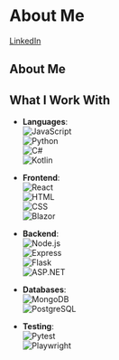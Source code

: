 # About Me

[LinkedIn](https://www.linkedin.com/in/louis-tse-wt/)  

## About Me


## What I Work With

- **Languages**:  
  ![JavaScript](https://img.shields.io/badge/-JavaScript-F7DF1E?style=flat&logo=javascript&logoColor=black)  
  ![Python](https://img.shields.io/badge/-Python-3776AB?style=flat&logo=python&logoColor=white)  
  ![C#](https://img.shields.io/badge/-C%23-239120?style=flat&logo=csharp&logoColor=white)  
  ![Kotlin](https://img.shields.io/badge/-Kotlin-0095D5?style=flat&logo=kotlin&logoColor=white)  

- **Frontend**:  
  ![React](https://img.shields.io/badge/-React-61DAFB?style=flat&logo=react&logoColor=black)  
  ![HTML](https://img.shields.io/badge/-HTML5-E34F26?style=flat&logo=html5&logoColor=white)  
  ![CSS](https://img.shields.io/badge/-CSS3-1572B6?style=flat&logo=css3&logoColor=white)  
  ![Blazor](https://img.shields.io/badge/-Blazor-512BD4?style=flat&logo=blazor&logoColor=white)  

- **Backend**:  
  ![Node.js](https://img.shields.io/badge/-Node.js-339933?style=flat&logo=nodedotjs&logoColor=white)  
  ![Express](https://img.shields.io/badge/-Express-000000?style=flat&logo=express&logoColor=white)  
  ![Flask](https://img.shields.io/badge/-Flask-000000?style=flat&logo=flask&logoColor=white)  
  ![ASP.NET](https://img.shields.io/badge/-ASP.NET-512BD4?style=flat&logo=dotnet&logoColor=white)  

- **Databases**:  
  ![MongoDB](https://img.shields.io/badge/-MongoDB-47A248?style=flat&logo=mongodb&logoColor=white)  
  ![PostgreSQL](https://img.shields.io/badge/-PostgreSQL-4169E1?style=flat&logo=postgresql&logoColor=white)  

- **Testing**:  
  ![Pytest](https://img.shields.io/badge/-Pytest-0A9EDC?style=flat&logo=pytest&logoColor=white)  
  ![Playwright](https://img.shields.io/badge/-Playwright-45ba4b?style=flat&logo=playwright&logoColor=white)  
